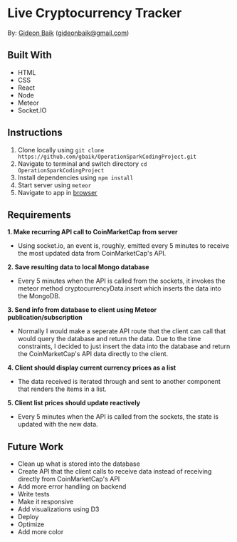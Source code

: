 # Live Cryptocurrency Tracker
By: [Gideon Baik](https://github.com/gbaik) (gideonbaik@gmail.com)

## Built With
* HTML
* CSS
* React
* Node
* Meteor
* <span>Socket.IO</span>

## Instructions
  1. Clone locally using `git clone https://github.com/gbaik/OperationSparkCodingProject.git`
  2. Navigate to terminal and switch directory `cd OperationSparkCodingProject`
  3. Install dependencies using `npm install`
  4. Start server using `meteor`
  5. Navigate to app in [browser](http://localhost:3000/)

## Requirements
**1. Make recurring API call to CoinMarketCap from server**
  - Using <span>socket.io</span>, an event is, roughly, emitted every 5 minutes to receive the most updated data from CoinMarketCap's API.

**2. Save resulting data to local Mongo database**
  - Every 5 minutes when the API is called from the sockets, it invokes the meteor method cryptocurrencyData.insert which inserts the data into the MongoDB.

**3. Send info from database to client using Meteor publication/subscription**
  - Normally I would make a seperate API route that the client can call that would query the database and return the data. Due to the time constraints, I decided to just insert the data into the database and return the CoinMarketCap's API data directly to the client. 

**4. Client should display current currency prices as a list**
  - The data received is iterated through and sent to another component that renders the items in a list.

**5. Client list prices should update reactively**
  - Every 5 minutes when the API is called from the sockets, the state is updated with the new data.

## Future Work
- Clean up what is stored into the database
- Create API that the client calls to receive data instead of receiving directly from CoinMarketCap's API
- Add more error handling on backend
- Write tests
- Make it responsive
- Add visualizations using D3
- Deploy
- Optimize
- Add more color


